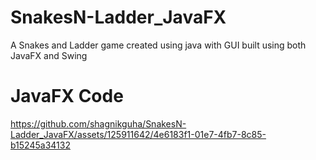 # SnakesN-Ladder_JavaFX
A Snakes and Ladder game created using java with GUI built using both JavaFX and Swing

# JavaFX Code

https://github.com/shagnikguha/SnakesN-Ladder_JavaFX/assets/125911642/4e6183f1-01e7-4fb7-8c85-b15245a34132

